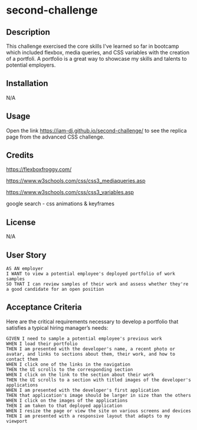 # second-challenge

## Description

This challenge exercised the core skills I've learned so far in bootcamp which included flexbox, media queries, and CSS variables with the creation of a portfoli. A portfolio is a great way to showcase my skills and talents to potential employers. 

## Installation

N/A

## Usage

Open the link https://iam-dj.github.io/second-challenge/ to see the replica page from the advanced CSS challenge.

## Credits

https://flexboxfroggy.com/

https://www.w3schools.com/css/css3_mediaqueries.asp

https://www.w3schools.com/css/css3_variables.asp

google search - css animations & keyframes


## License

N/A

## User Story

```
AS AN employer
I WANT to view a potential employee's deployed portfolio of work samples
SO THAT I can review samples of their work and assess whether they're a good candidate for an open position
```


## Acceptance Criteria

Here are the critical requirements necessary to develop a portfolio that satisfies a typical hiring manager’s needs:

```
GIVEN I need to sample a potential employee's previous work
WHEN I load their portfolio
THEN I am presented with the developer's name, a recent photo or avatar, and links to sections about them, their work, and how to contact them
WHEN I click one of the links in the navigation
THEN the UI scrolls to the corresponding section
WHEN I click on the link to the section about their work
THEN the UI scrolls to a section with titled images of the developer's applications
WHEN I am presented with the developer's first application
THEN that application's image should be larger in size than the others
WHEN I click on the images of the applications
THEN I am taken to that deployed application
WHEN I resize the page or view the site on various screens and devices
THEN I am presented with a responsive layout that adapts to my viewport
```
